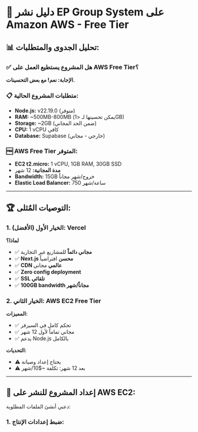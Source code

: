 # 🚀 دليل نشر EP Group System على Amazon AWS - Free Tier

## 📊 تحليل الجدوى والمتطلبات:

### ✅ **هل المشروع يستطيع العمل على AWS Free Tier؟**
**الإجابة: نعم! مع بعض التحسينات.**

### 📋 **متطلبات المشروع الحالية:**
- **Node.js:** v22.19.0 (متوفر)
- **RAM:** ~500MB-800MB (يمكن تحسينها لـ <1GB)
- **Storage:** ~2GB (ضمن الحد المجاني)
- **CPU:** 1 vCPU كافي
- **Database:** Supabase (خارجي - مجاني)

### 🆓 **AWS Free Tier المتوفر:**
- **EC2 t2.micro:** 1 vCPU, 1GB RAM, 30GB SSD
- **مدة المجانية:** 12 شهر
- **Bandwidth:** 15GB خروج/شهر مجاناً
- **Elastic Load Balancer:** 750 ساعة/شهر

---

## 🏆 التوصيات المُثلى:

### 1. **الخيار الأول (الأفضل): Vercel**
**لماذا؟**
- ✅ **مجاني دائماً** للمشاريع غير التجارية
- ✅ **Next.js محسن** افتراضياً
- ✅ **CDN عالمي** مجاني
- ✅ **Zero config deployment**
- ✅ **SSL تلقائي**
- ✅ **100GB bandwidth مجاناً/شهر**

### 2. **الخيار الثاني: AWS EC2 Free Tier**
**المميزات:**
- ✅ تحكم كامل في السيرفر
- ✅ مجاني تماماً لأول 12 شهر
- ✅ يدعم Node.js بالكامل

**التحديات:**
- ⚠️ يحتاج إعداد وصيانة
- ⚠️ بعد 12 شهر: تكلفة ~$10/شهر

---

## 🔧 إعداد المشروع للنشر على AWS EC2:

دعني أنشئ الملفات المطلوبة:

### 1. **ضبط إعدادات الإنتاج:**